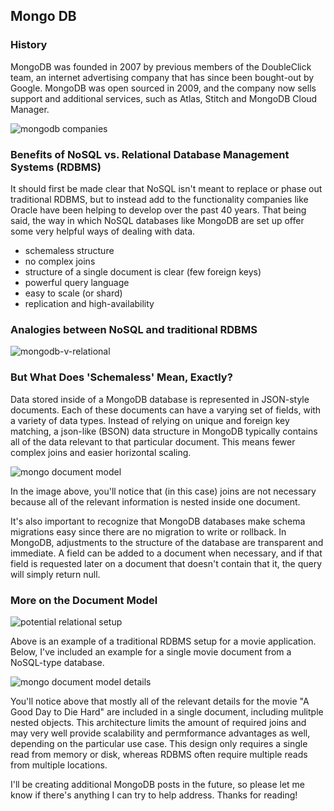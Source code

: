 ## Mongo DB

### History

MongoDB was founded in 2007 by previous members of the DoubleClick team, an internet advertising company that has since been bought-out by Google. MongoDB was open sourced in 2009, and the company now sells support and additional services, such as Atlas, Stitch and MongoDB Cloud Manager.

![mongodb companies](http://cdn.jsears.co/mongodb-companies.png "Mongo DB Companies Served")

### Benefits of NoSQL vs. Relational Database Management Systems (RDBMS)

It should first be made clear that NoSQL isn't meant to replace or phase out traditional RDBMS, but to instead add to the functionality companies like Oracle have been helping to develop over the past 40 years. That being said, the way in which NoSQL databases like MongoDB are set up offer some very helpful ways of dealing with data.

* schemaless structure
* no complex joins
* structure of a single document is clear (few foreign keys)
* powerful query language
* easy to scale (or shard)
* replication and high-availability

### Analogies between NoSQL and traditional RDBMS

![mongodb-v-relational](http://cdn.jsears.co/mongo-vs-rdbms.png "Mongo v. Relational Keywords")

### But What Does 'Schemaless' Mean, Exactly?

Data stored inside of a MongoDB database is represented in JSON-style documents. Each of these documents can have a varying set of fields, with a variety of data types. Instead of relying on unique and foreign key matching, a json-like (BSON) data structure in MongoDB typically contains all of the data relevant to that particular document. This means fewer complex joins and easier horizontal scaling.

![mongo document model](http://cdn.jsears.co/document-model.png "Mongo Document Model")

In the image above, you'll notice that (in this case) joins are not necessary because all of the relevant information is nested inside one document.

It's also important to recognize that MongoDB databases make schema migrations easy since there are no migration to write or rollback. In MongoDB, adjustments to the structure of the database are transparent and immediate. A field can be added to a document when necessary, and if that field is requested later on a document that doesn't contain that it, the query will simply return null.

### More on the Document Model

![potential relational setup](http://cdn.jsears.co/db_schema_rel.png "Potential Relational Setup")

Above is an example of a traditional RDBMS setup for a movie application. Below, I've included an example for a single movie document from a NoSQL-type database.

![mongo document model details](http://cdn.jsears.co/Document%20Example.png "Mongo Document Model Details")

You'll notice above that mostly all of the relevant details for the movie "A Good Day to Die Hard" are included in a single document, including mulitple nested objects. This architecture limits the amount of required joins and may very well provide scalability and permformance advantages as well, depending on the particular use case. This design only requires a single read from memory or disk, whereas RDBMS often require multiple reads from multiple locations.

I'll be creating additional MongoDB posts in the future, so please let me know if there's anything I can try to help address. Thanks for reading!
